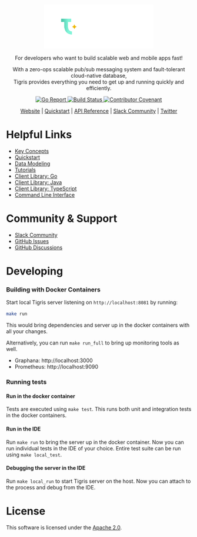 <p align="center">
  <a href="https://www.tigrisdata.com/"><img src="docs/assets/tigris-logo-wordmark.svg" alt="Tigris" width="298" /></a> 
</p>

<p align="center">
For developers who want to build scalable web and mobile apps fast!
</p>

<p align="center">
With a zero-ops scalable pub/sub messaging system and fault-tolerant 
cloud-native database, <br/> Tigris provides everything you need to get up and 
running quickly and efficiently.
</p>

<p align="center">
<a href="https://goreportcard.com/report/github.com/tigrisdata/tigris"> 
<img src="https://goreportcard.com/badge/github.com/tigrisdata/tigris" alt="Go Report">
</a>
<a href="">
<img src="https://github.com/tigrisdata/tigris/workflows/Go/badge.svg" alt="Build Status">
</a>
<a href="CODE_OF_CONDUCT.md">
<img src="https://img.shields.io/badge/Contributor%20Covenant-2.1-4baaaa.svg" alt="Contributor Covenant">
</a>
</p>

<p align="center">
  <a href="https://www.tigrisdata.com/">Website</a> |
  <a href="https://docs.tigrisdata.com/quickstart">Quickstart</a> |
  <a href="https://docs.tigrisdata.com/apidocs/">API Reference</a> |
  <a href="https://join.slack.com/t/tigrisdatacommunity/shared_invite/zt-16fn5ogio-OjxJlgttJIV0ZDywcBItJQ">Slack Community</a> | 
  <a href="https://twitter.com/TigrisData">Twitter</a>
</p>

# Helpful Links

- [Key Concepts](https://docs.tigrisdata.com/overview/concepts)
- [Quickstart](https://docs.tigrisdata.com/quickstart)
- [Data Modeling](https://docs.tigrisdata.com/overview/datamodel)
- [Tutorials](https://docs.tigrisdata.com/category/tutorials)
- [Client Library: Go](https://docs.tigrisdata.com/golang/getting-started)
- [Client Library: Java](https://docs.tigrisdata.com/java/getting-started)
- [Client Library: TypeScript](https://docs.tigrisdata.com/typescript/getting-started)
- [Command Line Interface](https://docs.tigrisdata.com/cli)

# Community & Support

* [Slack Community](https://join.slack.com/t/tigrisdatacommunity/shared_invite/zt-16fn5ogio-OjxJlgttJIV0ZDywcBItJQ)
* [GitHub Issues](https://github.com/tigrisdata/tigris/issues)
* [GitHub Discussions](https://github.com/tigrisdata/tigris/discussions)

# Developing

### Building with Docker Containers

Start local Tigris server listening on `http://localhost:8081` by running:

```sh
make run
```

This would bring dependencies and server up in the docker containers with all
your changes.

Alternatively, you can run `make run_full` to bring up monitoring tools as well.
  * Graphana: http://localhost:3000
  * Prometheus: http://localhost:9090

### Running tests

#### Run in the docker container

Tests are executed using `make test`. This runs both unit and integration
tests in the docker containers.

#### Run in the IDE

Run `make run` to bring the server up in the docker container.
Now you can run individual tests in the IDE of your choice.
Entire test suite can be run using `make local_test`.

#### Debugging the server in the IDE

Run `make local_run` to start Tigris server on the host.
Now you can attach to the process and debug from the IDE.

# License

This software is licensed under the [Apache 2.0](LICENSE).
